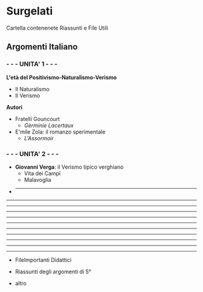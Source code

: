 # Surgelati

Cartella contenenete Riassunti e File Utili

## Argomenti Italiano

### - - -  UNITA' 1 - - - 
**L'età del Positivismo-Naturalismo-Verismo**
- Il Naturalismo
- Il Verismo

**Autori**
- Fratelli Gouncourt
	- *Gèrminie Lacertaux*
- E'mile Zola: il romanzo sperimentale
	- *L'Assormoir*

### - - - UNITA' 2 - - - 
- **Giovanni Verga**: il Verismo tipico verghiano
	- Vita dei Campi
	- Malavoglia	
- ****
****
****
****
****
****
****
****
****
****
****
- FileImportanti Didattici

- Riassunti degli argomenti di 5°

- altro
<!--stackedit_data:
eyJoaXN0b3J5IjpbMTg5Mzg2NTg1MiwyMjE0NzU5MzMsMTY4Mz
gxMDUxNCwtNTQxMzEzNjI0LDEzMzQ2OTU2MzAsLTE3Mjg1MTYz
MDMsMTc2MDYyNDIzNyw0Mjc4MTgwOTMsLTI2MTExNTQ5LDIxMz
AxOTU3ODRdfQ==
-->